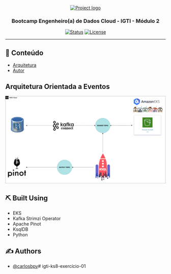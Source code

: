 <p align="center">
  <a href="" rel="noopener">
 <img width=210px height=200px src="https://media-exp1.licdn.com/dms/image/C4D0BAQG7OjFosqn9dA/company-logo_200_200/0/1625776698161?e=2159024400&v=beta&t=1yvuOj8Q0MbxulP1hEfwjY5U55aU8VdBW77FNJISzpI" alt="Project logo"></a>
</p>

<h3 align="center">Bootcamp Engenheiro(a) de Dados Cloud - IGTI - Módulo 2</h3>

<div align="center">

[![Status](https://img.shields.io/badge/status-active-success.svg)]()
[![License](https://img.shields.io/badge/license-MIT-blue.svg)](/LICENSE)

</div>

---

## 📝 Conteúdo

- [Arquitetura](#architeture)
- [Autor](#authors)

## Arquitetura Orientada a Eventos <a name = "about"></a>



![k8s](img/Arquitetura-Igti.png)


## ⛏️ Built Using <a name = "built_using"></a>

- EKS
- Kafka Strimzi Operator
- Apache Pinot
- KsqlDB
- Python 

## ✍️ Authors <a name = "authors"></a>

- [@carlosbpy](https://github.com/carlosbpy)# igti-ks8-exercício-01
